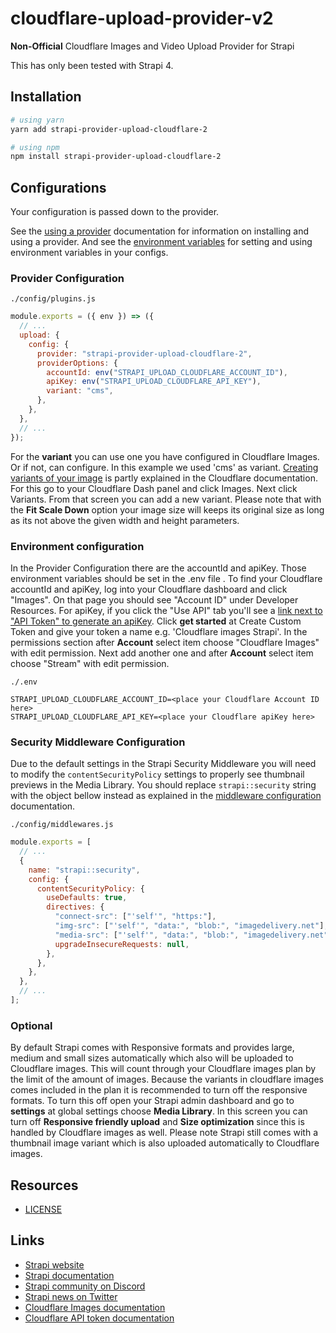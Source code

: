 # cloudflare-upload-provider-v2

<!-- [![npm version](https://img.shields.io/npm/v/strapi-provider-upload-cloudflare-2.svg)](https://www.npmjs.org/package/cloudflare-upload-provider-v2) -->
<!-- [![npm downloads](https://img.shields.io/npm/dm/strapi-provider-upload-cloudflare-2.svg)](https://www.npmjs.org/package/cloudflare-upload-provider-v2) -->

**Non-Official** Cloudflare Images and Video Upload Provider for Strapi

This has only been tested with Strapi 4.

## Installation

```bash
# using yarn
yarn add strapi-provider-upload-cloudflare-2

# using npm
npm install strapi-provider-upload-cloudflare-2
```

## Configurations

Your configuration is passed down to the provider.

See the [using a provider](https://docs.strapi.io/developer-docs/latest/plugins/upload.html#using-a-provider) documentation for information on installing and using a provider. And see the [environment variables](https://docs.strapi.io/developer-docs/latest/setup-deployment-guides/configurations/optional/environment.html#environment-variables) for setting and using environment variables in your configs.

### Provider Configuration

`./config/plugins.js`

```js
module.exports = ({ env }) => ({
  // ...
  upload: {
    config: {
      provider: "strapi-provider-upload-cloudflare-2",
      providerOptions: {
        accountId: env("STRAPI_UPLOAD_CLOUDFLARE_ACCOUNT_ID"),
        apiKey: env("STRAPI_UPLOAD_CLOUDFLARE_API_KEY"),
        variant: "cms",
      },
    },
  },
  // ...
});
```

For the **variant** you can use one you have configured in Cloudflare Images. Or if not, can configure. In this example we used 'cms' as variant. [Creating variants of your image](https://developers.cloudflare.com/images/cloudflare-images/transform/resize-images/) is partly explained in the Cloudflare documentation. For this go to your Cloudflare Dash panel and click Images. Next click Variants. From that screen you can add a new variant. Please note that with the **Fit Scale Down** option your image size will keeps its original size as long as its not above the given width and height parameters.

### Environment configuration

In the Provider Configuration there are the accountId and apiKey. Those environment variables should be set in the .env file .
To find your Cloudflare accountId and apiKey, log into your Cloudflare dashboard and click "Images". On that page you should see "Account ID" under Developer Resources. For apiKey, if you click the "Use API" tab you'll see a [link next to "API Token" to generate an apiKey](https://dash.cloudflare.com/profile/api-tokens). Click **get started** at Create Custom Token and give your token a name e.g. 'Cloudflare images Strapi'. In the permissions section after **Account** select item choose "Cloudflare Images" with edit permission. Next add another one and after **Account** select item choose "Stream" with edit permission.

`./.env`

```env
STRAPI_UPLOAD_CLOUDFLARE_ACCOUNT_ID=<place your Cloudflare Account ID here>
STRAPI_UPLOAD_CLOUDFLARE_API_KEY=<place your Cloudflare apiKey here>
```

### Security Middleware Configuration

Due to the default settings in the Strapi Security Middleware you will need to modify the `contentSecurityPolicy` settings to properly see thumbnail previews in the Media Library. You should replace `strapi::security` string with the object bellow instead as explained in the [middleware configuration](https://docs.strapi.io/developer-docs/latest/setup-deployment-guides/configurations/required/middlewares.html#loading-order) documentation.

`./config/middlewares.js`

```js
module.exports = [
  // ...
  {
    name: "strapi::security",
    config: {
      contentSecurityPolicy: {
        useDefaults: true,
        directives: {
          "connect-src": ["'self'", "https:"],
          "img-src": ["'self'", "data:", "blob:", "imagedelivery.net"],
          "media-src": ["'self'", "data:", "blob:", "imagedelivery.net"],
          upgradeInsecureRequests: null,
        },
      },
    },
  },
  // ...
];
```

### Optional

By default Strapi comes with Responsive formats and provides large, medium and small sizes automatically which also will be uploaded to Cloudflare images. This will count through your Cloudflare images plan by the limit of the amount of images. Because the variants in cloudflare images comes included in the plan it is recommended to turn off the responsive formats. To turn this off open your Strapi admin dashboard and go to **settings** at global settings choose **Media Library**. In this screen you can turn off **Responsive friendly upload** and **Size optimization** since this is handled by Cloudflare images as well.
Please note Strapi still comes with a thumbnail image variant which is also uploaded automatically to Cloudflare images.

## Resources

- [LICENSE](LICENSE)

## Links

- [Strapi website](https://strapi.io/)
- [Strapi documentation](https://docs.strapi.io)
- [Strapi community on Discord](https://discord.strapi.io)
- [Strapi news on Twitter](https://twitter.com/strapijs)
- [Cloudflare Images documentation](https://developers.cloudflare.com/images/cloudflare-images/)
- [Cloudflare API token documentation](https://developers.cloudflare.com/api/tokens/)
